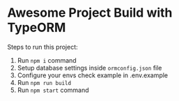 # Awesome Project Build with TypeORM

Steps to run this project:

1. Run `npm i` command
2. Setup database settings inside `ormconfig.json` file
3. Configure your envs check example in .env.example
4. Run `npm run build`
5. Run `npm start` command
